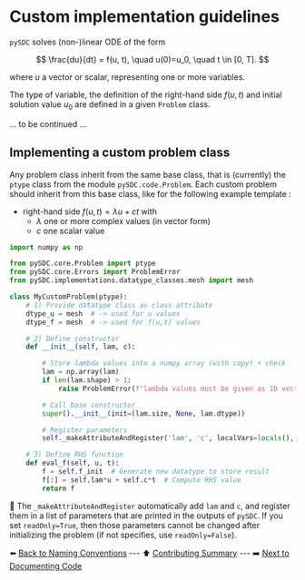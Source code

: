# Custom implementation guidelines

`pySDC` solves (non-)linear ODE of the form

$$
\frac{du}{dt} = f(u, t), \quad u(0)=u_0, \quad t \in [0, T].
$$

where $u$ a vector or scalar, representing one or more variables.

The type of variable, the definition of the right-hand side $f(u,t)$ and initial solution value $u_0$ are defined in a given `Problem` class.

... to be continued ...

## Implementing a custom problem class

Any problem class inherit from the same base class, that is (currently) the `ptype` class from the module `pySDC.code.Problem`.
Each custom problem should inherit from this base class, like for the following example template :

- right-hand side $f(u,t)=\lambda u +  ct$ with
    - $\lambda$ one or more complex values (in vector form)
    - $c$ one scalar value

```python
import numpy as np

from pySDC.core.Problem import ptype
from pySDC.core.Errors import ProblemError
from pySDC.implementations.datatype_classes.mesh import mesh

class MyCustomProblem(ptype):
    # 1) Provide datatype class as class attribute
    dtype_u = mesh  # -> used for u values
    dtype_f = mesh  # -> used for f(u,t) values

    # 2) Define constructor
    def __init__(self, lam, c):

        # Store lambda values into a numpy array (with copy) + check
        lam = np.array(lam)
        if len(lam.shape) > 1:
            raise ProblemError(f"lambda values must be given as 1D vector, got shape {lam.shape}")

        # Call base constructor
        super().__init__(init=(lam.size, None, lam.dtype))

        # Register parameters
        self._makeAttributeAndRegister('lam', 'c', localVars=locals(), readOnly=True)

    # 3) Define RHS function
    def eval_f(self, u, t):
        f = self.f_init  # Generate new datatype to store result
        f[:] = self.lam*u + self.c*t  # Compute RHS value
        return f
```

:bell: The `_makeAttributeAndRegister` automatically add `lam` and `c`, and register them in a list of parameters that are printed in the outputs of `pySDC`.
If you set `readOnly=True`, then those parameters cannot be changed after initializing the problem (if not specifies, use `readOnly=False`).

:arrow_left: [Back to Naming Conventions](./03_naming_conventions.md) ---
:arrow_up: [Contributing Summary](./../../CONTRIBUTING.md) ---
:arrow_right: [Next to Documenting Code](./05_documenting_code.md)
